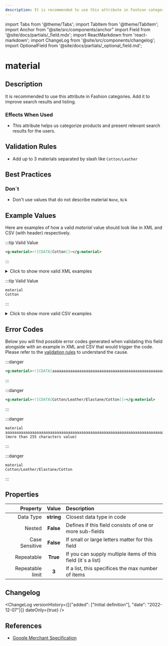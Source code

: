 ```yaml
---
description: It is recommended to use this attribute in Fashion categories. Add it to improve search results and listing.
---
```


import Tabs from '@theme/Tabs';
import TabItem from '@theme/TabItem';
import Anchor from "@site/src/components/anchor"
import Field from '@site/docs/partials/_field.mdx';
import ReactMarkdown from 'react-markdown';
import ChangeLog from '@site/src/components/changelog';
import OptionalField from '@site/docs/partials/_optional_field.md';

# material

<OptionalField/>

## Description

It is recommended to use this attribute in Fashion categories. Add it to improve search results and listing.



### Effects When Used

- This attribute helps us categorize products and present relevant search results for the users.









## Validation Rules

- Add up to 3 materials separated by slash like `Cotton/Leather`


## Best Practices



### Don´t

- Don't use values that do not describe material `None`, `N/A`




## Example Values

Here are examples of how a valid *material* value  should look like in XML and CSV (with header) respectively.

<Tabs>
  <TabItem value="valid_xml" label="XML" default>

:::tip Valid Value

```xml
<g:material><![CDATA[Cotton]]></g:material>
```

:::

<details>
  <summary>Click to show more valid XML examples</summary>
  <div>

```xml
<g:material><![CDATA[Cotton]]></g:material>
```

```xml
<g:material><![CDATA[Cotton/Leather]]></g:material>
```


  </div>
</details>

 </TabItem>
  <TabItem value="valid_csv" label="CSV">

:::tip Valid Value

```csv
material
Cotton
```

:::

<details>
  <summary>Click to show more valid CSV examples</summary>
  <div>

```csv
material
Cotton
```

```csv
material
Cotton/Leather
```


  </div>
</details>

  </TabItem>
</Tabs>

## Error Codes

Below you will find possible error codes generated when validating this field alongside with an example in XML and CSV that would trigger the code. Please refer to the [validation rules](#validation-rules) to understand the cause.

<Tabs>
  <TabItem value="invalid_xml" label="XML" default>

:::danger <Anchor id="validation_invalid_length" title="validation_invalid_length" /> 

```xml
<g:material><![CDATA[aaaaaaaaaaaaaaaaaaaaaaaaaaaaaaaaaaaaaaaaaaaaaaaaaaaaaaaaaaaaaaaaaaaaaaaaaaaaaaaaaaaaaaaaaaaaaaaaaaaaaaaaaaaaaaaaaaaaaaaaaaaaaaaaaaaaaaaaaaaaaaaaaaaaaaaaaaaaaaaaaaaaaaaaaaaaaaaaaaaaaaaaaaaaaaaaaaaaaaaaaaaaaaaaaaaaaaaaaaaaaaaaaaaaaaaaaaaaaaaaaaaaaaaaaaaaaaaa (more than 255 characters value)]]></g:material>
```

:::

:::danger <Anchor id="validation_too_many_repetitions" title="validation_too_many_repetitions" /> 

```xml
<g:material><![CDATA[Cotton/Leather/Elastane/Cotton]]></g:material>
```

:::


 </TabItem>
  <TabItem value="invalid_csv" label="CSV">

:::danger <Anchor id="validation_invalid_length" title="validation_invalid_length" /> 

```csv
material
aaaaaaaaaaaaaaaaaaaaaaaaaaaaaaaaaaaaaaaaaaaaaaaaaaaaaaaaaaaaaaaaaaaaaaaaaaaaaaaaaaaaaaaaaaaaaaaaaaaaaaaaaaaaaaaaaaaaaaaaaaaaaaaaaaaaaaaaaaaaaaaaaaaaaaaaaaaaaaaaaaaaaaaaaaaaaaaaaaaaaaaaaaaaaaaaaaaaaaaaaaaaaaaaaaaaaaaaaaaaaaaaaaaaaaaaaaaaaaaaaaaaaaaaaaaaaaaa (more than 255 characters value)
```

:::

:::danger <Anchor id="validation_too_many_repetitions" title="validation_too_many_repetitions" /> 

```csv
material
Cotton/Leather/Elastane/Cotton
```

:::


  </TabItem>
</Tabs>

## Properties

|     **Property** |         **Value**          | **Description**                                              |
|-----------------:|:--------------------------:|:-------------------------------------------------------------|
|        Data Type |    **string**     | Closest data type in code                                    |
|           Nested |      **False**      | Defines if this field consists of one or more sub-fields     |
|   Case Sensitive |  **False**  | If small or large letters matter for this field              |
|       Repeatable |    **True**    | If you can supply multiple items of this field (it´s a list) |
| Repeatable limit | **3** | If a list, this specifices the max number of items           |

## Changelog
<ChangeLog versionHistory={[{"added": ["Initial definition"], "date": "2022-12-07"}]} dateOnly={true} />

## References
- [Google Merchant Specification](https://support.google.com/merchants/answer/6324410)
